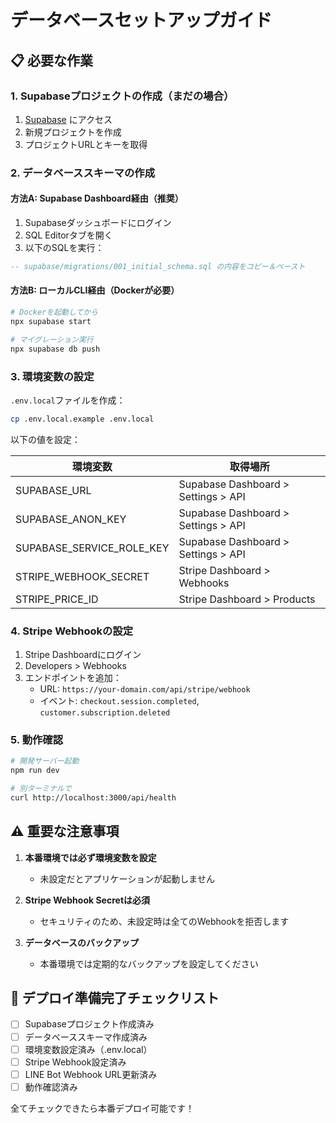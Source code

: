 # データベースセットアップガイド

## 📋 必要な作業

### 1. Supabaseプロジェクトの作成（まだの場合）

1. [Supabase](https://supabase.com) にアクセス
2. 新規プロジェクトを作成
3. プロジェクトURLとキーを取得

### 2. データベーススキーマの作成

#### 方法A: Supabase Dashboard経由（推奨）

1. Supabaseダッシュボードにログイン
2. SQL Editorタブを開く
3. 以下のSQLを実行：

```sql
-- supabase/migrations/001_initial_schema.sql の内容をコピー＆ペースト
```

#### 方法B: ローカルCLI経由（Dockerが必要）

```bash
# Dockerを起動してから
npx supabase start

# マイグレーション実行
npx supabase db push
```

### 3. 環境変数の設定

`.env.local`ファイルを作成：

```bash
cp .env.local.example .env.local
```

以下の値を設定：

| 環境変数 | 取得場所 |
|---------|---------|
| SUPABASE_URL | Supabase Dashboard > Settings > API |
| SUPABASE_ANON_KEY | Supabase Dashboard > Settings > API |
| SUPABASE_SERVICE_ROLE_KEY | Supabase Dashboard > Settings > API |
| STRIPE_WEBHOOK_SECRET | Stripe Dashboard > Webhooks |
| STRIPE_PRICE_ID | Stripe Dashboard > Products |

### 4. Stripe Webhookの設定

1. Stripe Dashboardにログイン
2. Developers > Webhooks
3. エンドポイントを追加：
   - URL: `https://your-domain.com/api/stripe/webhook`
   - イベント: `checkout.session.completed`, `customer.subscription.deleted`

### 5. 動作確認

```bash
# 開発サーバー起動
npm run dev

# 別ターミナルで
curl http://localhost:3000/api/health
```

## ⚠️ 重要な注意事項

1. **本番環境では必ず環境変数を設定**
   - 未設定だとアプリケーションが起動しません

2. **Stripe Webhook Secretは必須**
   - セキュリティのため、未設定時は全てのWebhookを拒否します

3. **データベースのバックアップ**
   - 本番環境では定期的なバックアップを設定してください

## 🚀 デプロイ準備完了チェックリスト

- [ ] Supabaseプロジェクト作成済み
- [ ] データベーススキーマ作成済み
- [ ] 環境変数設定済み（.env.local）
- [ ] Stripe Webhook設定済み
- [ ] LINE Bot Webhook URL更新済み
- [ ] 動作確認済み

全てチェックできたら本番デプロイ可能です！